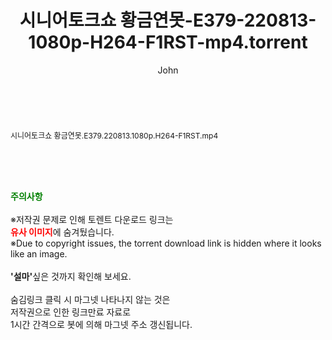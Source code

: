 ﻿---
layout: post
title:  "시니어토크쇼 황금연못-E379-220813-1080p-H264-F1RST-mp4.torrent"
author: John
categories: [ 방송/음악 ]
tags: [  ]
image:  
description: "시니어토크쇼 황금연못-E379-220813-1080p-H264-F1RST-mp4 torrent 정보 공유"
toc: true
toc_sticky: true
---

<br>
<div class="view-img">
<a class="view_image" href="http://torrentmobile61.com/bbs/view_image.php?fn=%2Fdata%2Ffile%2Fmusic%2F3735183265_4BRVwidG_7cb36dc3d883d5c87f59718fd680a286e1e8adfc.jpg" target="_blank"><img alt="" class="img-tag" content="http://torrentmobile61.com/data/file/music/3735183265_4BRVwidG_7cb36dc3d883d5c87f59718fd680a286e1e8adfc.jpg" itemprop="image" src="http://torrentmobile61.com/data/file/music/thumb-3735183265_4BRVwidG_7cb36dc3d883d5c87f59718fd680a286e1e8adfc_835x2212.jpg"/></a></div><div class="view-content" itemprop="description">
<p><span style="font-size:12px;">시니어토크쇼 황금연못.E379.220813.1080p.H264-F1RST.mp4</span> </p> </div>
    
<br><br><br>
<p data-ke-size="size16"><b><span style="color: green;">주의사항</span></b><br /><br />※저작권 문제로 인해 토렌트 다운로드 링크는<br /><b><span style="color: red;">유사 이미지</span></b>에 숨겨뒀습니다.<br />※Due to copyright issues, the torrent download link is hidden where it looks like an image.<br /><br /><b>'설마'</b>싶은 것까지 확인해 보세요.<br /><br />숨김링크 클릭 시 마그넷 나타나지 않는 것은<br />저작권으로 인한 링크만료 자료로<br />1시간 간격으로 봇에 의해 마그넷 주소 갱신됩니다.</p>
